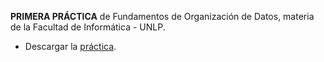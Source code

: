 **PRIMERA PRÁCTICA** de Fundamentos de Organización de Datos, materia de la Facultad de Informática - UNLP. 
* Descargar la [práctica](https://drive.google.com/file/d/1oVU2CYF7ZRFz3GPg8pN85K9uvSB5Cjsv/view?usp=sharing).

